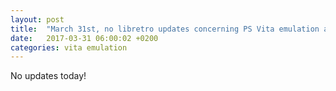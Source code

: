 ```yaml
---
layout: post
title:  "March 31st, no libretro updates concerning PS Vita emulation and emulators"
date:   2017-03-31 06:00:02 +0200
categories: vita emulation
---
```


No updates today!
